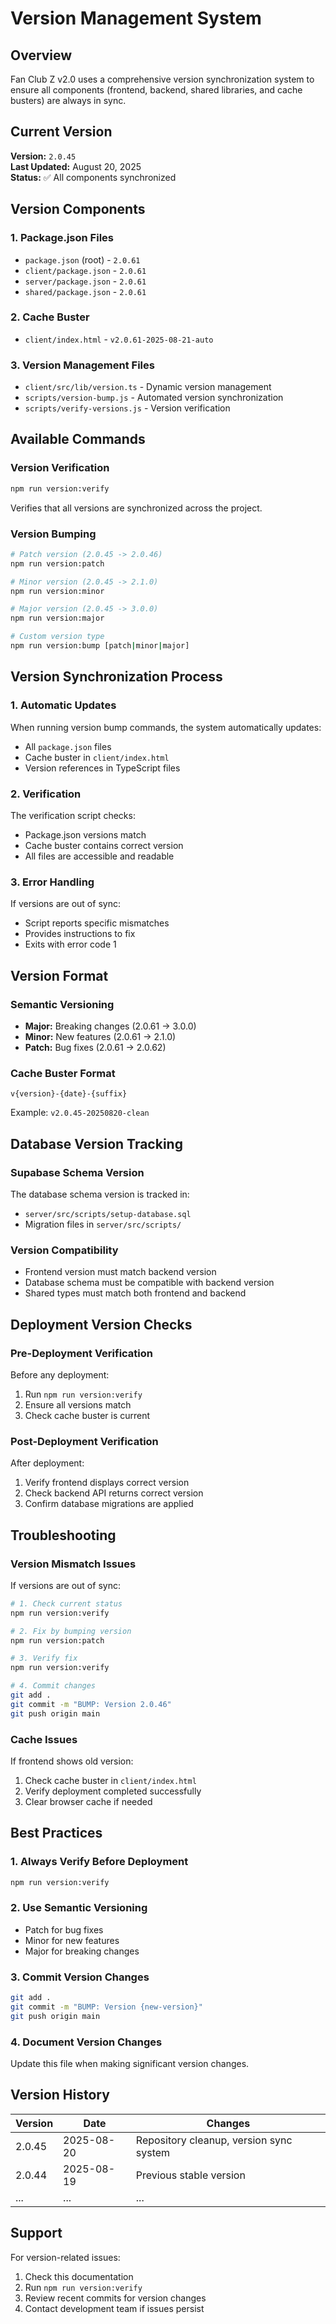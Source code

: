 # Version Management System

## Overview

Fan Club Z v2.0 uses a comprehensive version synchronization system to ensure all components (frontend, backend, shared libraries, and cache busters) are always in sync.

## Current Version

**Version:** `2.0.45`  
**Last Updated:** August 20, 2025  
**Status:** ✅ All components synchronized

## Version Components

### 1. Package.json Files
- `package.json` (root) - `2.0.61`
- `client/package.json` - `2.0.61`
- `server/package.json` - `2.0.61`
- `shared/package.json` - `2.0.61`

### 2. Cache Buster
- `client/index.html` - `v2.0.61-2025-08-21-auto`

### 3. Version Management Files
- `client/src/lib/version.ts` - Dynamic version management
- `scripts/version-bump.js` - Automated version synchronization
- `scripts/verify-versions.js` - Version verification

## Available Commands

### Version Verification
```bash
npm run version:verify
```
Verifies that all versions are synchronized across the project.

### Version Bumping
```bash
# Patch version (2.0.45 -> 2.0.46)
npm run version:patch

# Minor version (2.0.45 -> 2.1.0)
npm run version:minor

# Major version (2.0.45 -> 3.0.0)
npm run version:major

# Custom version type
npm run version:bump [patch|minor|major]
```

## Version Synchronization Process

### 1. Automatic Updates
When running version bump commands, the system automatically updates:
- All `package.json` files
- Cache buster in `client/index.html`
- Version references in TypeScript files

### 2. Verification
The verification script checks:
- Package.json versions match
- Cache buster contains correct version
- All files are accessible and readable

### 3. Error Handling
If versions are out of sync:
- Script reports specific mismatches
- Provides instructions to fix
- Exits with error code 1

## Version Format

### Semantic Versioning
- **Major:** Breaking changes (2.0.61 -> 3.0.0)
- **Minor:** New features (2.0.61 -> 2.1.0)
- **Patch:** Bug fixes (2.0.61 -> 2.0.62)

### Cache Buster Format
```
v{version}-{date}-{suffix}
```
Example: `v2.0.45-20250820-clean`

## Database Version Tracking

### Supabase Schema Version
The database schema version is tracked in:
- `server/src/scripts/setup-database.sql`
- Migration files in `server/src/scripts/`

### Version Compatibility
- Frontend version must match backend version
- Database schema must be compatible with backend version
- Shared types must match both frontend and backend

## Deployment Version Checks

### Pre-Deployment Verification
Before any deployment:
1. Run `npm run version:verify`
2. Ensure all versions match
3. Check cache buster is current

### Post-Deployment Verification
After deployment:
1. Verify frontend displays correct version
2. Check backend API returns correct version
3. Confirm database migrations are applied

## Troubleshooting

### Version Mismatch Issues
If versions are out of sync:
```bash
# 1. Check current status
npm run version:verify

# 2. Fix by bumping version
npm run version:patch

# 3. Verify fix
npm run version:verify

# 4. Commit changes
git add .
git commit -m "BUMP: Version 2.0.46"
git push origin main
```

### Cache Issues
If frontend shows old version:
1. Check cache buster in `client/index.html`
2. Verify deployment completed successfully
3. Clear browser cache if needed

## Best Practices

### 1. Always Verify Before Deployment
```bash
npm run version:verify
```

### 2. Use Semantic Versioning
- Patch for bug fixes
- Minor for new features
- Major for breaking changes

### 3. Commit Version Changes
```bash
git add .
git commit -m "BUMP: Version {new-version}"
git push origin main
```

### 4. Document Version Changes
Update this file when making significant version changes.

## Version History

| Version | Date | Changes |
|---------|------|---------|
| 2.0.45 | 2025-08-20 | Repository cleanup, version sync system |
| 2.0.44 | 2025-08-19 | Previous stable version |
| ... | ... | ... |

## Support

For version-related issues:
1. Check this documentation
2. Run `npm run version:verify`
3. Review recent commits for version changes
4. Contact development team if issues persist
